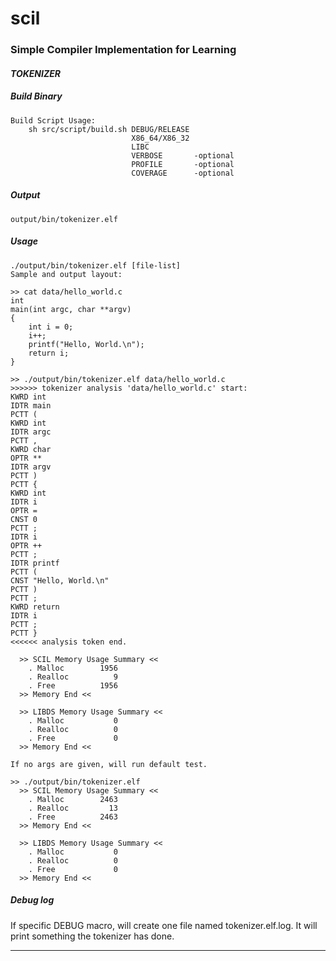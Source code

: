 # scil

### Simple Compiler Implementation for Learning

#### _TOKENIZER_

##### Build Binary
```
Build Script Usage:
    sh src/script/build.sh DEBUG/RELEASE
                           X86_64/X86_32
                           LIBC
                           VERBOSE       -optional
                           PROFILE       -optional
                           COVERAGE      -optional
```

##### Output
    output/bin/tokenizer.elf
    
##### Usage
    ./output/bin/tokenizer.elf [file-list]
    Sample and output layout:
```
>> cat data/hello_world.c
int
main(int argc, char **argv)
{
    int i = 0;
    i++;
    printf("Hello, World.\n");
    return i;
}

>> ./output/bin/tokenizer.elf data/hello_world.c
>>>>>> tokenizer analysis 'data/hello_world.c' start:
KWRD int
IDTR main
PCTT (
KWRD int
IDTR argc
PCTT ,
KWRD char
OPTR **
IDTR argv
PCTT )
PCTT {
KWRD int
IDTR i
OPTR =
CNST 0
PCTT ;
IDTR i
OPTR ++
PCTT ;
IDTR printf
PCTT (
CNST "Hello, World.\n"
PCTT )
PCTT ;
KWRD return
IDTR i
PCTT ;
PCTT }
<<<<<< analysis token end.

  >> SCIL Memory Usage Summary <<
    . Malloc        1956
    . Realloc          9
    . Free          1956
  >> Memory End <<

  >> LIBDS Memory Usage Summary <<
    . Malloc           0
    . Realloc          0
    . Free             0
  >> Memory End <<
```
  
    If no args are given, will run default test.
```
>> ./output/bin/tokenizer.elf
  >> SCIL Memory Usage Summary <<
    . Malloc        2463
    . Realloc         13
    . Free          2463
  >> Memory End <<

  >> LIBDS Memory Usage Summary <<
    . Malloc           0
    . Realloc          0
    . Free             0
  >> Memory End <<
```

##### Debug log
   If specific DEBUG macro, will create one file named tokenizer.elf.log. It will print something the tokenizer has done.

---------------------


   
